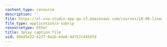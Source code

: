 ```yaml
---
content_type: resource
description: ''
file: https://ol-ocw-studio-app-qa.s3.amazonaws.com/courses/18-06-linear-algebra-spring-2010/9dbd5e22e2379a1bb4e844757c445dfd_7UJ4CFRGd-U.srt
file_type: application/x-subrip
resourcetype: Other
title: 3play caption file
uid: 9dbd5e22-e237-9a1b-b4e8-44757c445dfd
---
```

